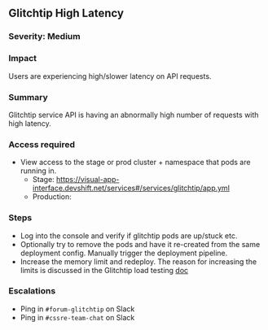 ## Glitchtip High Latency

### Severity: Medium

### Impact
Users are experiencing high/slower latency on API requests.

### Summary
Glitchtip service API is having an abnormally high number of requests with high latency.

### Access required
- View access to the stage or prod cluster + namespace that pods are running in.
  - Stage: https://visual-app-interface.devshift.net/services#/services/glitchtip/app.yml
  - Production: 

### Steps
- Log into the console and verify if glitchtip pods are up/stuck etc.
- Optionally try to remove the pods and have it re-created from the same deployment config. Manually trigger the deployment pipeline.
- Increase the memory limit and redeploy. The reason for increasing the limits is discussed in the Glitchtip load testing [doc](./load-testing.md)

### Escalations
- Ping in `#forum-glitchtip` on Slack
- Ping in `#cssre-team-chat` on Slack
